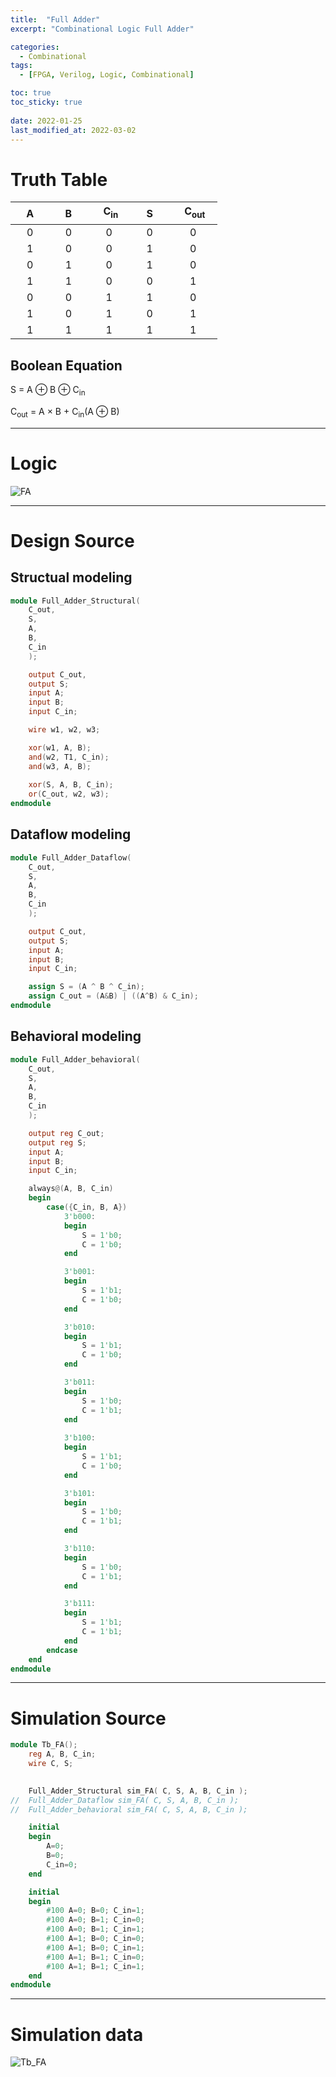 ```yaml
---
title:  "Full Adder"
excerpt: "Combinational Logic Full Adder"

categories:
  - Combinational
tags:
  - [FPGA, Verilog, Logic, Combinational]

toc: true
toc_sticky: true
 
date: 2022-01-25
last_modified_at: 2022-03-02
---
```


# Truth Table

| &nbsp; &nbsp; A &nbsp; &nbsp; | &nbsp; &nbsp; B &nbsp; &nbsp; | &nbsp; &nbsp; C<sub>in<sub> &nbsp; &nbsp; | &nbsp; &nbsp; S &nbsp; &nbsp; | &nbsp; &nbsp; C<sub>out<sub> &nbsp; &nbsp; |
|:---:|:---:|:---:|:---:|:---:|
|  0  |  0  |  0  |  0  |  0   |
|  1  |  0  |  0  |  1  |  0   |
|  0  |  1  |  0  |  1  |  0   |
|  1  |  1  |  0  |  0  |  1   |
|  0  |  0  |  1  |  1  |  0   |
|  1  |  0  |  1  |  0  |  1   |
|  1  |  1  |  1  |  1  |  1   |

## Boolean Equation

S = A ⊕ B ⊕ C<sub>in</sub>

C<sub>out</sub> = A × B + C<sub>in</sub>(A ⊕ B)

---

# Logic

![FA](/images/2022-01-25-FA/logic.png)

---

# Design Source

## Structual modeling

```verilog
module Full_Adder_Structural(
	C_out,
	S,
	A,
	B,
	C_in
	);

	output C_out, 
	output S;
	input A; 
	input B;
	input C_in;

	wire w1, w2, w3;

	xor(w1, A, B);
	and(w2, T1, C_in);
	and(w3, A, B);
	
	xor(S, A, B, C_in);
	or(C_out, w2, w3);	
endmodule
```

## Dataflow modeling

```verilog
module Full_Adder_Dataflow(
	C_out,
	S,
	A,
	B,
	C_in
	);

	output C_out, 
	output S;
	input A; 
	input B;
	input C_in;

	assign S = (A ^ B ^ C_in);
	assign C_out = (A&B) | ((A^B) & C_in);
endmodule
```

## Behavioral modeling

```verilog
module Full_Adder_behavioral(
	C_out,
	S,
	A,
	B,
	C_in
	);

	output reg C_out;
	output reg S;
	input A; 
	input B;
	input C_in;

	always@(A, B, C_in)
	begin
		case({C_in, B, A})
			3'b000:
			begin
				S = 1'b0;
				C = 1'b0;
			end

			3'b001:
			begin
				S = 1'b1;
				C = 1'b0;
			end

			3'b010:
			begin
				S = 1'b1;
				C = 1'b0;
			end

			3'b011:
			begin
				S = 1'b0;
				C = 1'b1;
			end
			
			3'b100:
			begin
				S = 1'b1;
				C = 1'b0;
			end

			3'b101:
			begin
				S = 1'b0;
				C = 1'b1;
			end

			3'b110:
			begin
				S = 1'b0;
				C = 1'b1;
			end

			3'b111:
			begin
				S = 1'b1;
				C = 1'b1;
			end
		endcase
	end
endmodule
```
---

# Simulation Source

```verilog
module Tb_FA();
 	reg A, B, C_in;
	wire C, S;
	

	Full_Adder_Structural sim_FA( C, S, A, B, C_in );
//	Full_Adder_Dataflow sim_FA( C, S, A, B, C_in );
//	Full_Adder_behavioral sim_FA( C, S, A, B, C_in );

	initial
	begin
		A=0;
		B=0;
		C_in=0;
	end

	initial
	begin
		#100 A=0; B=0; C_in=1;
		#100 A=0; B=1; C_in=0;
		#100 A=0; B=1; C_in=1;
		#100 A=1; B=0; C_in=0;
		#100 A=1; B=0; C_in=1;
		#100 A=1; B=1; C_in=0;
		#100 A=1; B=1; C_in=1;
	end
endmodule
```
---

# Simulation data

![Tb_FA](/images/2022-01-25-FA/tb.png)
